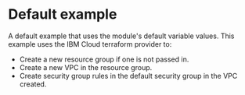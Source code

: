# Default example

A default example that uses the module's default variable values.
This example uses the IBM Cloud terraform provider to:
 - Create a new resource group if one is not passed in.
 - Create a new VPC in the resource group.
 - Create security group rules in the default security group in the VPC created.

<!-- Add your example and link to it from the module's main readme file. -->
